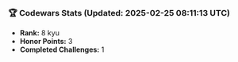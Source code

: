### 🏆 Codewars Stats (Updated: 2025-02-25 08:11:13 UTC)

- **Rank:** 8 kyu
- **Honor Points:** 3
- **Completed Challenges:** 1
